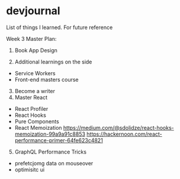 # devjournal
List of things I learned. For future reference


Week 3 Master Plan:
1. Book App Design

2. Additional learnings on the side
  - Service Workers
  - Front-end masters course
3. Become a writer
4. Master React
- React Profiler
- React Hooks
- Pure Components
- React Memoization
https://medium.com/@sdolidze/react-hooks-memoization-99a9a91c8853
https://hackernoon.com/react-performance-primer-64fe623c4821

5. GraphQL Performance Tricks
- prefetcjomg data on mouseover
- optimisitc ui
